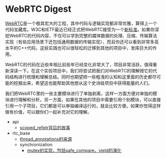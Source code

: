 # WebRTC Digest

[WebRTC](https://webrtc.org/)是一个极其宏大的工程，其中代码与逻辑实现都非常优雅，算得上一个代码宝藏库。W3C和IETF最近已经正式把WebRTC接受为一个[新标准](https://www.w3.org/TR/webrtc/)。如果你深挖WebRTC的代码内容，不仅可以学到完整的媒体数据的处理、压缩、传输算法实现（有些应用场景下还包括通用数据的传输实现），而且你还可以看到非常多高水平的C++代码，这些实践也可以很轻松的迁移到其他的项目中，发挥巨大的作用。

WebRTC的代码在近些年相比前些年已经变化非常大了，项目非常活跃，值得重新深读一下。在这个实验项目中，我们将尝试把我们对WebRTC的理解按它的代码结构进行梳理和理解总结。同时也期望把一些粗浅的认知和这里面的历史都尽可能的挖掘出来，希望这也能帮助其他想从这个史诗级项目中获得能量的人们。

我们把WebRTC里的一些主要模块进行了单独剥离，这样一方面方便对单独的模块进行理解和分析，另一方面，如果在其他的项目中需要引用个别模块，可以直接引用一个子项目，它们都是可以单独编译运行的，就会比较方便。如果你觉得这样做有价值，可以跟你们一起补充对它的理解。

  * api
    * [scoped_refptr背后的故事](api/scoped_refptr/README.md)
  * rtc_base
    * [thread_annotations的来源](rtc_base/thread_annotation/README.md)
    * synchronization
      * [mutex的实现，包括safe_compare，yield的演化](rtc_base/synchronization/mutex/README.md)
